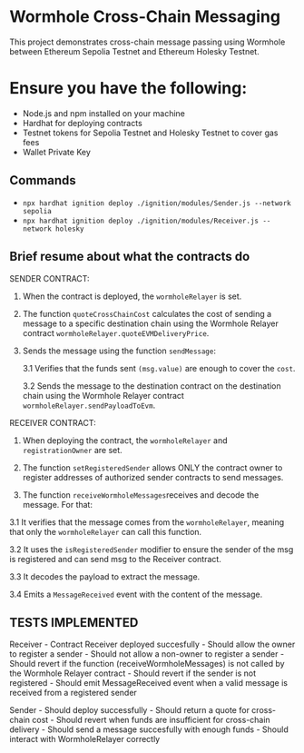 # Wormhole Cross-Chain Messaging
This project demonstrates cross-chain message passing using Wormhole between Ethereum Sepolia Testnet and Ethereum Holesky Testnet.

# Ensure you have the following:

- Node.js and npm installed on your machine
- Hardhat for deploying contracts
- Testnet tokens for Sepolia Testnet and Holesky Testnet to cover gas fees
- Wallet Private Key

## Commands
- `npx hardhat ignition deploy ./ignition/modules/Sender.js --network sepolia`
- `npx hardhat ignition deploy ./ignition/modules/Receiver.js --network holesky`

## Brief resume about what the contracts do

 SENDER CONTRACT:

 1. When the contract is deployed, the `wormholeRelayer` is set.

 2. The function `quoteCrossChainCost` calculates the cost of sending a message to a specific destination chain using the Wormhole Relayer contract
 `wormholeRelayer.quoteEVMDeliveryPrice`.
 
 3. Sends the message using the function `sendMessage`:
      
      3.1 Verifies that the funds sent `(msg.value)` are enough to cover the `cost`.

      3.2 Sends the message to the destination contract on the destination chain using the Wormhole Relayer contract
      `wormholeRelayer.sendPayloadToEvm`.

 RECEIVER CONTRACT:

 1. When deploying the contract, the `wormholeRelayer` and `registrationOwner` are set.

 2. The function `setRegisteredSender` allows ONLY the contract owner to register addresses of authorized sender contracts to send messages.

 3. The function `receiveWormholeMessages`receives and decode the message. For that:

   3.1 It verifies that the message comes from the `wormholeRelayer`, meaning that only the `wormholeRelayer` can call this function.

   3.2 It uses the `isRegisteredSender` modifier to ensure the sender of the msg is registered and can send msg to the Receiver contract.

   3.3 It decodes the payload to extract the message.

   3.4 Emits a `MessageReceived` event with the content of the message.

## TESTS IMPLEMENTED

   Receiver
    - Contract Receiver deployed succesfully
    - Should allow the owner to register a sender
    - Should not allow a non-owner to register a sender
    - Should revert if the function (receiveWormholeMessages) is not called by the Wormhole Relayer contract
    - Should revert if the sender is not registered
    - Should emit MessageReceived event when a valid message is received from a registered sender

  Sender
    - Should deploy successfully
    - Should return a quote for cross-chain cost
    - Should revert when funds are insufficient for cross-chain delivery
    - Should send a message succesfully with enough funds
    - Should interact with WormholeRelayer correctly



